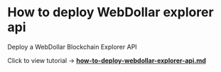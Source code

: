 # How to deploy WebDollar explorer api
Deploy a WebDollar Blockchain Explorer API

Click to view tutorial -> **<a href="https://github.com/cbusuioceanu/How-to-deploy-webdollar-explorer-api/blob/master/How-to-deploy-webdollar-explorer-api.md" >how-to-deploy-webdollar-explorer-api.md</a>**
